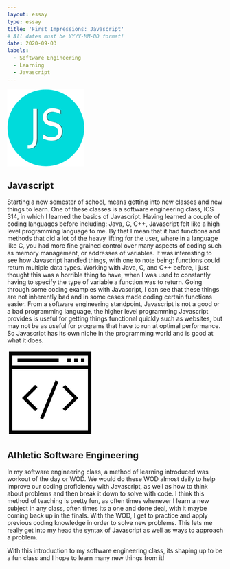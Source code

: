 ```yaml
---
layout: essay
type: essay
title: 'First Impressions: Javascript'
# All dates must be YYYY-MM-DD format!
date: 2020-09-03
labels:
  - Software Engineering
  - Learning
  - Javascript
---
```


<img class="ui tiny left floated image" src="../images/jsiconsmall.png">

## Javascript
  Starting a new semester of school, means getting into new classes and new things to learn. One of these classes is a software engineering class, ICS 314, in which I learned the basics of Javascript. Having learned a couple of coding languages before including: Java, C, C++, Javascript felt like a high level programming language to me. By that I mean that it had functions and methods that did a lot of the heavy lifting for the user, where in a language like C, you had more fine grained control over many aspects of coding such as memory management, or addresses of variables. It was interesting to see how Javascript handled things, with one to note being: functions could return multiple data types. Working with Java, C, and C++ before, I just thought this was a horrible thing to have, when I was used to constantly having to specify the type of variable a function was to return. Going through some coding examples with Javascript, I can see that these things are not inherently bad and in some cases made coding certain functions easier. From a software engineering standpoint, Javascript is not a good or a bad programming language, the higher level programming Javascript provides is useful for getting things functional quickly such as websites, but may not be as useful for programs that have to run at optimal performance. So Javascript has its own niche in the programming world and is good at what it does.

<img class="ui tiny left floated image" src="../images/codingicon.png">

## Athletic Software Engineering
  In my software engineering class, a method of learning introduced was workout of the day or WOD. We would do these WOD almost daily to help improve our coding proficiency with Javascript, as well as how to think about problems and then break it down to solve with code. I think this method of teaching is pretty fun, as often times whenever I learn a new subject in any class, often times its a one and done deal, with it maybe coming back up in the finals. With the WOD, I get to practice and apply previous coding knowledge in order to solve new problems. This lets me really get into my head the syntax of Javascript as well as ways to approach a problem.


With this introduction to my software engineering class, its shaping up to be a fun class and I hope to learn many new things from it!
